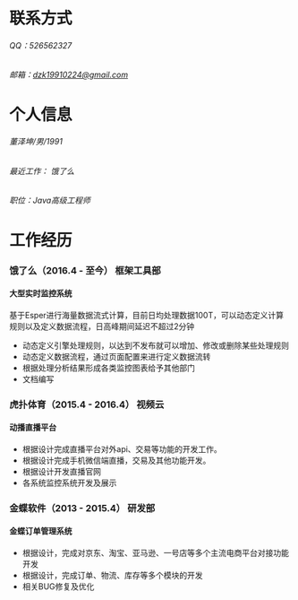 

# 联系方式
###### QQ：526562327
###### 邮箱：dzk19910224@gmail.com


# 个人信息
###### 董泽坤/男/1991
###### 最近工作： 饿了么
###### 职位：Java高级工程师


# 工作经历
### 饿了么（2016.4 - 至今） 框架工具部
#### 大型实时监控系统
基于Esper进行海量数据流式计算，目前日均处理数据100T，可以动态定义计算规则以及定义数据流程，日高峰期间延迟不超过2分钟
- 动态定义引擎处理规则，以达到不发布就可以增加、修改或删除某些处理规则
- 动态定义数据流程，通过页面配置来进行定义数据流转
- 根据处理分析结果形成各类监控图表给予其他部门
- 文档编写
  

### 虎扑体育（2015.4 - 2016.4） 视频云
#### 动播直播平台
- 根据设计完成直播平台对外api、交易等功能的开发工作。
- 根据设计完成手机微信端直播，交易及其他功能开发。
- 根据设计开发直播官网
- 各系统监控系统开发及展示
  

### 金蝶软件（2013 - 2015.4） 研发部
#### 金蝶订单管理系统
- 根据设计，完成对京东、淘宝、亚马逊、一号店等多个主流电商平台对接功能开发
- 根据设计，完成订单、物流、库存等多个模块的开发
- 相关BUG修复及优化
